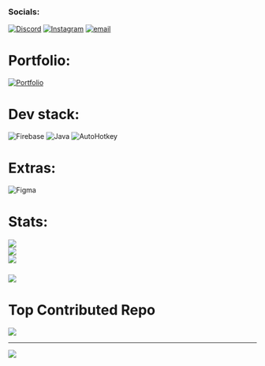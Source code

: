 
### Socials:
[![Discord](https://img.shields.io/badge/Discord-%237289DA.svg?logo=discord&logoColor=white)](https://discord.gg/900469600381181972) [![Instagram](https://img.shields.io/badge/Instagram-%23E4405F.svg?logo=Instagram&logoColor=white)](https://instagram.com/cedisafk) [![email](https://img.shields.io/badge/Email-D14836?logo=gmail&logoColor=white)](mailto:6sceed@gmail.com) 

# Portfolio:
[![Portfolio](https://img.shields.io/badge/Visit-Portfolio-blueviolet?style=for-the-badge&logo=github)](https://cedrickgarcia.tech)

#  Dev stack:
![Firebase](https://img.shields.io/badge/firebase-%23039BE5.svg?style=for-the-badge&logo=firebase) 
![Java](https://img.shields.io/badge/java-%23ED8B00.svg?style=for-the-badge&logo=openjdk&logoColor=white) 
![AutoHotkey](https://img.shields.io/badge/AutoHotkey-334455?style=for-the-badge&logo=autohotkey&logoColor=white)


 
#  Extras: 
![Figma](https://img.shields.io/badge/figma-%23F24E1E.svg?style=for-the-badge&logo=figma&logoColor=white) 


#  Stats:
![](https://github-readme-stats.vercel.app/api?username=6sceed&theme=dark&hide_border=false&include_all_commits=false&count_private=false)<br/>
![](https://nirzak-streak-stats.vercel.app/?user=6sceed&theme=dark&hide_border=false)<br/>
![](https://github-readme-stats.vercel.app/api/top-langs/?username=6sceed&theme=dark&hide_border=false&include_all_commits=false&count_private=false&layout=compact)

###
![](https://quotes-github-readme.vercel.app/api?type=vetical&theme=dark)

# Top Contributed Repo
![](https://github-contributor-stats.vercel.app/api?username=6sceed&limit=5&theme=dark&combine_all_yearly_contributions=true)

---
[![](https://visitcount.itsvg.in/api?id=6sceed&icon=2&color=4)](https://visitcount.itsvg.in)

